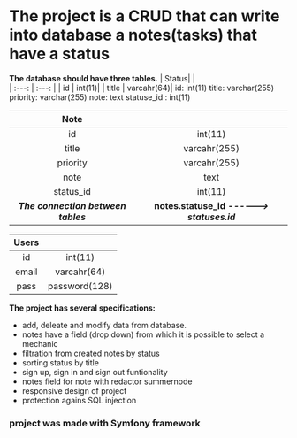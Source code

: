 # The project is a CRUD that can write into database a notes(tasks) that have a status 
**The database should have three tables.**
| Status| |                            
| :---: | :---: | 
| id | int(11)| 
| title | varcahr(64)| 
id: int(11)
title: varchar(255)
priority: varchar(255)
note: text
statuse_id : int(11)


| Note| |                            
| :---: | :---: | 
| id | int(11)| 
| title| varcahr(255)| 
| priority| varcahr(255)|  
| note| text|   
| status_id | int(11)| 
***The connection between tables*** | **notes.statuse_id *------> statuses.id***

| Users| |                            
| :---: | :---: | 
| id | int(11)| 
| email| varcahr(64)| 
| pass| password(128)|   

**The project has several specifications:**
- add, deleate and modify data from database. 
- notes have a field (drop down) from which it is possible to select a mechanic
- filtration from created notes by status
- sorting status by title
- sign up, sign in and sign out funtionality
- notes field for note with redactor summernode
- responsive design of project
- protection agains SQL injection


### project was made with Symfony framework
